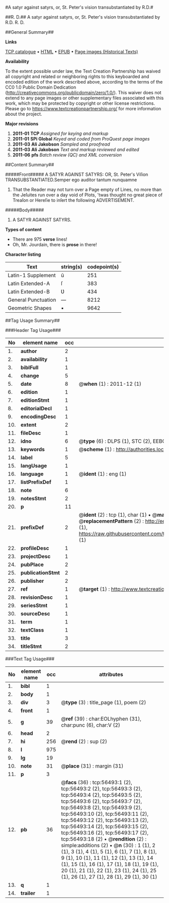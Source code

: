 #A satyr against satyrs, or, St. Peter's vision transubstantiated by R.D.#

##R. D.##
A satyr against satyrs, or, St. Peter's vision transubstantiated by R.D.
R. D.

##General Summary##

**Links**

[TCP catalogue](http://www.ota.ox.ac.uk/tcp/)  • 
[HTML](http://tei.it.ox.ac.uk/tcp/Texts-HTML/free/A37/A37424.html)  • 
[EPUB](http://tei.it.ox.ac.uk/tcp/Texts-EPUB/free/A37/A37424.epub) • 
[Page images (Historical Texts)](https://historicaltexts.jisc.ac.uk/eebo-12225785e)

**Availability**

To the extent possible under law, the Text Creation Partnership has waived all copyright and related or neighboring rights to this keyboarded and encoded edition of the work described above, according to the terms of the CC0 1.0 Public Domain Dedication (http://creativecommons.org/publicdomain/zero/1.0/). This waiver does not extend to any page images or other supplementary files associated with this work, which may be protected by copyright or other license restrictions. Please go to https://www.textcreationpartnership.org/ for more information about the project.

**Major revisions**

1. __2011-01__ __TCP__ *Assigned for keying and markup*
1. __2011-01__ __SPi Global__ *Keyed and coded from ProQuest page images*
1. __2011-03__ __Ali Jakobson__ *Sampled and proofread*
1. __2011-03__ __Ali Jakobson__ *Text and markup reviewed and edited*
1. __2011-06__ __pfs__ *Batch review (QC) and XML conversion*

##Content Summary##

#####Front#####
A SATYR AGAINST SATYRS: OR, St. Peter's Viſion TRANSUBSTANTIATED.Semper ego auditor tantum nunquamne
1. That the Reader may not turn over a Page empty of Lines, no more than the Jeſuites run over a day void of Plots, 'twas thought no great piece of Treaſon or Hereſie to inſert the following ADVERTISEMENT.

#####Body#####

1. A SATYR AGAINST SATYRS.

**Types of content**

  * There are 975 **verse** lines!
  * Oh, Mr. Jourdain, there is **prose** in there!

**Character listing**


|Text|string(s)|codepoint(s)|
|---|---|---|
|Latin-1 Supplement|û|251|
|Latin Extended-A|ſ|383|
|Latin Extended-B|Ʋ|434|
|General Punctuation|—|8212|
|Geometric Shapes|▪|9642|

##Tag Usage Summary##

###Header Tag Usage###

|No|element name|occ|attributes|
|---|---|---|---|
|1.|__author__|2||
|2.|__availability__|1||
|3.|__biblFull__|1||
|4.|__change__|5||
|5.|__date__|8| @__when__ (1) : 2011-12 (1)|
|6.|__edition__|1||
|7.|__editionStmt__|1||
|8.|__editorialDecl__|1||
|9.|__encodingDesc__|1||
|10.|__extent__|2||
|11.|__fileDesc__|1||
|12.|__idno__|6| @__type__ (6) : DLPS (1), STC (2), EEBO-CITATION (1), OCLC (1), VID (1)|
|13.|__keywords__|1| @__scheme__ (1) : http://authorities.loc.gov/ (1)|
|14.|__label__|5||
|15.|__langUsage__|1||
|16.|__language__|1| @__ident__ (1) : eng (1)|
|17.|__listPrefixDef__|1||
|18.|__note__|6||
|19.|__notesStmt__|2||
|20.|__p__|11||
|21.|__prefixDef__|2| @__ident__ (2) : tcp (1), char (1)  •  @__matchPattern__ (2) : ([0-9\-]+):([0-9IVX]+) (1), (.+) (1)  •  @__replacementPattern__ (2) : http://eebo.chadwyck.com/downloadtiff?vid=$1&page=$2 (1), https://raw.githubusercontent.com/textcreationpartnership/Texts/master/tcpchars.xml#$1 (1)|
|22.|__profileDesc__|1||
|23.|__projectDesc__|1||
|24.|__pubPlace__|2||
|25.|__publicationStmt__|2||
|26.|__publisher__|2||
|27.|__ref__|1| @__target__ (1) : http://www.textcreationpartnership.org/docs/. (1)|
|28.|__revisionDesc__|1||
|29.|__seriesStmt__|1||
|30.|__sourceDesc__|1||
|31.|__term__|1||
|32.|__textClass__|1||
|33.|__title__|3||
|34.|__titleStmt__|2||


###Text Tag Usage###

|No|element name|occ|attributes|
|---|---|---|---|
|1.|__bibl__|1||
|2.|__body__|1||
|3.|__div__|3| @__type__ (3) : title_page (1), poem (2)|
|4.|__front__|1||
|5.|__g__|39| @__ref__ (39) : char:EOLhyphen (31), char:punc (6), char:V (2)|
|6.|__head__|2||
|7.|__hi__|256| @__rend__ (2) : sup (2)|
|8.|__l__|975||
|9.|__lg__|19||
|10.|__note__|31| @__place__ (31) : margin (31)|
|11.|__p__|3||
|12.|__pb__|36| @__facs__ (36) : tcp:56493:1 (2), tcp:56493:2 (2), tcp:56493:3 (2), tcp:56493:4 (2), tcp:56493:5 (2), tcp:56493:6 (2), tcp:56493:7 (2), tcp:56493:8 (2), tcp:56493:9 (2), tcp:56493:10 (2), tcp:56493:11 (2), tcp:56493:12 (2), tcp:56493:13 (2), tcp:56493:14 (2), tcp:56493:15 (2), tcp:56493:16 (2), tcp:56493:17 (2), tcp:56493:18 (2)  •  @__rendition__ (2) : simple:additions (2)  •  @__n__ (30) : 1 (1), 2 (1), 3 (1), 4 (1), 5 (1), 6 (1), 7 (1), 8 (1), 9 (1), 10 (1), 11 (1), 12 (1), 13 (1), 14 (1), 15 (1), 16 (1), 17 (1), 18 (1), 19 (1), 20 (1), 21 (1), 22 (1), 23 (1), 24 (1), 25 (1), 26 (1), 27 (1), 28 (1), 29 (1), 30 (1)|
|13.|__q__|1||
|14.|__trailer__|1||
